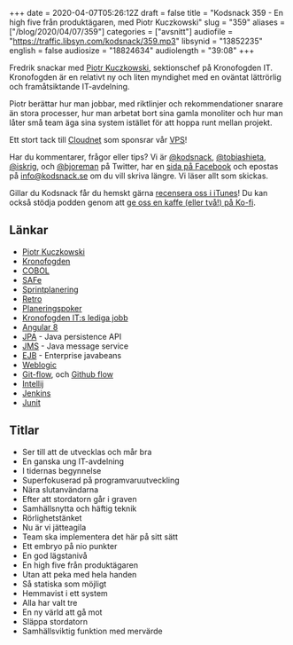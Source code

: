+++
date = 2020-04-07T05:26:12Z
draft = false
title = "Kodsnack 359 - En high five från produktägaren, med Piotr Kuczkowski"
slug = "359"
aliases = ["/blog/2020/04/07/359"]
categories = ["avsnitt"]
audiofile = "https://traffic.libsyn.com/kodsnack/359.mp3"
libsynid = "13852235"
english = false
audiosize = "18824634"
audiolength = "39:08"
+++

Fredrik snackar med [Piotr Kuczkowski](https://www.linkedin.com/in/piotrkuczkowski/), sektionschef på Kronofogden IT. Kronofogden är en relativt ny och liten myndighet med en oväntat lättrörlig och framåtsiktande IT-avdelning.

Piotr berättar hur man jobbar, med riktlinjer och rekommendationer snarare än stora processer, hur man arbetat bort sina gamla monoliter och hur man låter små team äga sina system istället för att hoppa runt mellan projekt.

Ett stort tack till [Cloudnet](http://www.cloudnet.se) som sponsrar vår [VPS](http://en.wikipedia.org/wiki/Virtual_private_server)!

Har du kommentarer, frågor eller tips? Vi är [@kodsnack](https://www.twitter.com/kodsnack), [@tobiashieta](https://www.twitter.com/tobiashieta), [@iskrig](https://www.twitter.com/iskrig), och [@bjoreman](https://www.twitter.com/bjoreman) på Twitter, har en [sida på Facebook](https://www.facebook.com/kodsnack) och epostas på [info@kodsnack.se](mailto:info@kodsnack.se) om du vill skriva längre. Vi läser allt som skickas.

Gillar du Kodsnack får du hemskt gärna [recensera oss i iTunes](http://itunes.apple.com/se/podcast/kodsnack/id561631498?l=en)! Du kan också stödja podden genom att <a href="https://ko-fi.com/kodsnack" rel="payment">ge oss en kaffe (eller två!) på Ko-fi</a>.

## Länkar ##
* [Piotr Kuczkowski](https://www.linkedin.com/in/piotrkuczkowski/)
* [Kronofogden](https://www.kronofogden.se/vartuppdrag.html)
* [COBOL](https://en.wikipedia.org/wiki/COBOL)
* [SAFe](https://en.wikipedia.org/wiki/Scaled_agile_framework)
* [Sprintplanering](https://www.agilealliance.org/glossary/sprint-planning/)
* [Retro](https://www.scrum.org/resources/what-is-a-sprint-retrospective)
* [Planeringspoker](https://en.wikipedia.org/wiki/Planning_poker)
* [Kronofogden IT:s lediga jobb](https://www.kronofogden.se/itjobb.html)
* [Angular 8](https://en.wikipedia.org/wiki/Angular_%28web_framework%29#Version_8)
* [JPA](https://en.wikipedia.org/wiki/Java_Persistence_API) - Java persistence API
* [JMS](https://en.wikipedia.org/wiki/Java_Message_Service) - Java message service
* [EJB](https://en.wikipedia.org/wiki/Enterprise_JavaBeans) - Enterprise javabeans
* [Weblogic](https://en.wikipedia.org/wiki/Oracle_WebLogic_Server)
* [Git-flow](https://nvie.com/posts/a-successful-git-branching-model/), och [Github flow](https://guides.github.com/introduction/flow/)
* [Intellij](https://en.wikipedia.org/wiki/IntelliJ_IDEA)
* [Jenkins](https://en.wikipedia.org/wiki/Jenkins_%28software%29)
* [Junit](https://en.wikipedia.org/wiki/JUnit)

## Titlar ##
* Ser till att de utvecklas och mår bra
* En ganska ung IT-avdelning
* I tidernas begynnelse
* Superfokuserad på programvaruutveckling
* Nära slutanvändarna
* Efter att stordatorn går i graven
* Samhällsnytta och häftig teknik
* Rörlighetstänket
* Nu är vi jätteagila
* Team ska implementera det här på sitt sätt
* Ett embryo på nio punkter
* En god lägstanivå
* En high five från produktägaren
* Utan att peka med hela handen
* Så statiska som möjligt
* Hemmavist i ett system
* Alla har valt tre
* En ny värld att gå mot
* Släppa stordatorn
* Samhällsviktig funktion med mervärde